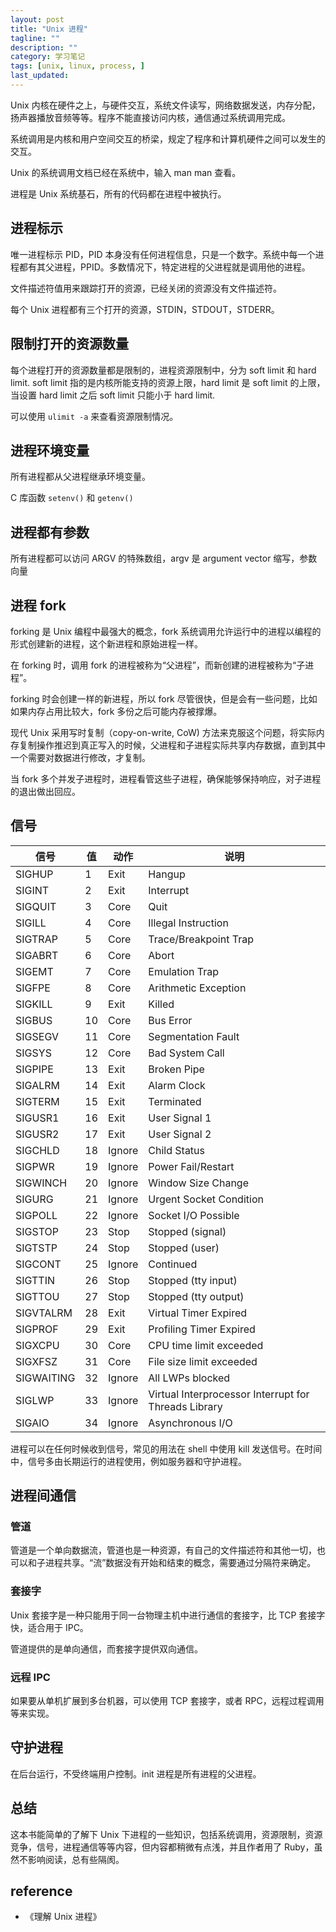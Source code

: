 ```yaml
---
layout: post
title: "Unix 进程"
tagline: ""
description: ""
category: 学习笔记
tags: [unix, linux, process, ]
last_updated:
---
```


Unix 内核在硬件之上，与硬件交互，系统文件读写，网络数据发送，内存分配，扬声器播放音频等等。程序不能直接访问内核，通信通过系统调用完成。

系统调用是内核和用户空间交互的桥梁，规定了程序和计算机硬件之间可以发生的交互。

Unix 的系统调用文档已经在系统中，输入 man man 查看。

进程是 Unix 系统基石，所有的代码都在进程中被执行。

## 进程标示
唯一进程标示 PID，PID 本身没有任何进程信息，只是一个数字。系统中每一个进程都有其父进程，PPID。多数情况下，特定进程的父进程就是调用他的进程。

文件描述符值用来跟踪打开的资源，已经关闭的资源没有文件描述符。

每个 Unix 进程都有三个打开的资源，STDIN，STDOUT，STDERR。

## 限制打开的资源数量
每个进程打开的资源数量都是限制的，进程资源限制中，分为 soft limit 和 hard limit. soft limit 指的是内核所能支持的资源上限，hard limit 是 soft limit 的上限，当设置 hard limit  之后 soft limit 只能小于 hard limit.

可以使用 `ulimit -a` 来查看资源限制情况。

## 进程环境变量
所有进程都从父进程继承环境变量。

C 库函数 `setenv()` 和 `getenv()`

## 进程都有参数
所有进程都可以访问 ARGV 的特殊数组，argv 是 argument vector 缩写，参数向量

## 进程 fork
forking 是 Unix 编程中最强大的概念，fork 系统调用允许运行中的进程以编程的形式创建新的进程，这个新进程和原始进程一样。

在 forking 时，调用 fork 的进程被称为“父进程”，而新创建的进程被称为“子进程”。

forking 时会创建一样的新进程，所以 fork 尽管很快，但是会有一些问题，比如如果内存占用比较大，fork 多份之后可能内存被撑爆。

现代 Unix 采用写时复制（copy-on-write, CoW) 方法来克服这个问题，将实际内存复制操作推迟到真正写入的时候，父进程和子进程实际共享内存数据，直到其中一个需要对数据进行修改，才复制。

当 fork 多个并发子进程时，进程看管这些子进程，确保能够保持响应，对子进程的退出做出回应。

## 信号

信号    | 值        | 动作          | 说明
--------|-----------|-----------|-------------
SIGHUP	| 1	        | Exit	    | Hangup
SIGINT	| 2	        | Exit	    | Interrupt
SIGQUIT	| 3	        | Core	    | Quit
SIGILL	| 4	        | Core	    | Illegal Instruction
SIGTRAP	| 5	        | Core	    | Trace/Breakpoint Trap
SIGABRT	| 6	        | Core	    | Abort
SIGEMT	| 7	        | Core	    | Emulation Trap
SIGFPE	| 8	        | Core	    | Arithmetic Exception
SIGKILL	| 9	        | Exit	    | Killed
SIGBUS	| 10	    | Core	    | Bus Error
SIGSEGV	| 11	    | Core	    | Segmentation Fault
SIGSYS	| 12	    | Core	    | Bad System Call
SIGPIPE	| 13	    | Exit	    | Broken Pipe
SIGALRM	| 14	    | Exit	    | Alarm Clock
SIGTERM	| 15	    | Exit	    | Terminated
SIGUSR1	| 16	    | Exit	    | User Signal 1
SIGUSR2	| 17	    | Exit	    | User Signal 2
SIGCHLD	| 18	    | Ignore	| Child Status
SIGPWR	| 19	    | Ignore	| Power Fail/Restart
SIGWINCH| 20	    | Ignore	| Window Size Change
SIGURG	| 21	    | Ignore	| Urgent Socket Condition
SIGPOLL	| 22	    | Ignore	| Socket I/O Possible
SIGSTOP	| 23	    | Stop	    | Stopped (signal)
SIGTSTP	| 24	    | Stop	    | Stopped (user)
SIGCONT	| 25	    | Ignore	| Continued
SIGTTIN	| 26	    | Stop	    | Stopped (tty input)
SIGTTOU	| 27	    | Stop	    | Stopped (tty output)
SIGVTALRM	 |28	| Exit	    | Virtual Timer Expired
SIGPROF	| 29	    | Exit	    | Profiling Timer Expired
SIGXCPU	| 30	    | Core	    | CPU time limit exceeded
SIGXFSZ	| 31	    | Core	    | File size limit exceeded
SIGWAITING	| 32	| Ignore	| All LWPs blocked
SIGLWP	| 33	    | Ignore	| Virtual Interprocessor Interrupt for Threads Library
SIGAIO	| 34	    | Ignore	| Asynchronous I/O

进程可以在任何时候收到信号，常见的用法在 shell 中使用 kill 发送信号。在时间中，信号多由长期运行的进程使用，例如服务器和守护进程。

## 进程间通信

### 管道
管道是一个单向数据流，管道也是一种资源，有自己的文件描述符和其他一切，也可以和子进程共享。“流”数据没有开始和结束的概念，需要通过分隔符来确定。

### 套接字
Unix 套接字是一种只能用于同一台物理主机中进行通信的套接字，比 TCP 套接字快，适合用于 IPC。

管道提供的是单向通信，而套接字提供双向通信。

### 远程 IPC
如果要从单机扩展到多台机器，可以使用 TCP 套接字，或者 RPC，远程过程调用等来实现。

## 守护进程
在后台运行，不受终端用户控制。init 进程是所有进程的父进程。

## 总结
这本书能简单的了解下 Unix 下进程的一些知识，包括系统调用，资源限制，资源竞争，信号，进程通信等等内容，但内容都稍微有点浅，并且作者用了 Ruby，虽然不影响阅读，总有些隔阂。

## reference

- 《理解 Unix 进程》

